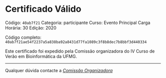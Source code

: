 # Certificado Válido

Código: `40ab7f21`
Categoria: participante
Curso: Evento Principal
Carga Horária: 30
Edição: 2020


Código completo: `40ab7f21ae54f2237a5a838ba92a8431d77fa1089c3f8b8dec7b8bbf3d440334`


Este certificado foi expedido pela Comissão organizadora do IV Curso de Verão em Bioinformática da UFMG.

----

Qualquer dúvida contacte a [_Comissão Organizadora_](<mailto:cursobioinfoufmg@gmail.com$subject=[Certificados]>)

